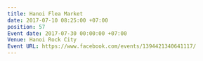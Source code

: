 ```yaml
---
title: Hanoi Flea Market
date: 2017-07-10 08:25:00 +07:00
position: 57
Event date: 2017-07-30 00:00:00 +07:00
Venue: Hanoi Rock City
Event URL: https://www.facebook.com/events/1394421340641117/
---
```



